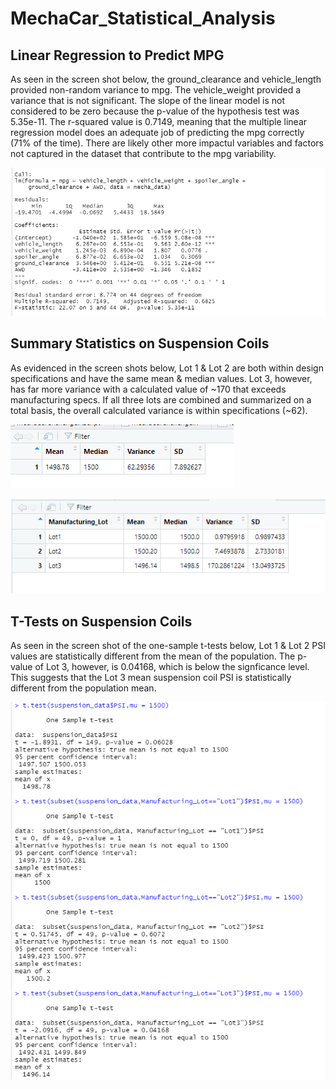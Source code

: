 # MechaCar_Statistical_Analysis

## Linear Regression to Predict MPG
As seen in the screen shot below, the ground_clearance and vehicle_length provided non-random variance to mpg. The vehicle_weight provided a variance that is not significant. The slope of the linear model is not considered to be zero because the p-value of the hypothesis test was 5.35e-11. The r-squared value is 0.7149, meaning that the multiple linear regression model does an adequate job of predicting the mpg correctly (71% of the time). There are likely other more impactul variables and factors not captured in the dataset that contribute to the mpg variability.  

![](/Resources/Deliverable1.png)

## Summary Statistics on Suspension Coils
As evidenced in the screen shots below, Lot 1 & Lot 2 are both within design specifications and have the same mean & median values. Lot 3, however, has far more variance with a calculated value of ~170 that exceeds manufacturing specs. If all three lots are combined and summarized on a total basis, the overall calculated variance is within specifications (~62).  

![](/Resources/Deliverable2a.png)

![](/Resources/Deliverable2b.png)

## T-Tests on Suspension Coils
As seen in the screen shot of the one-sample t-tests below, Lot 1 & Lot 2 PSI values are statistically different from the mean of the population. The p-value of Lot 3, however, is 0.04168, which is below the signficance level. This suggests that the Lot 3 mean suspension coil PSI is statistically different from the population mean. 

![](/Resources/Deliverable3.png)
